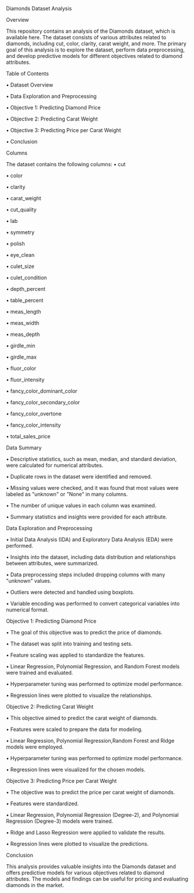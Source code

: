Diamonds Dataset Analysis

Overview

This repository contains an analysis of the Diamonds dataset, which is available here. The dataset consists of various attributes related to diamonds, including cut, color, clarity, carat weight, and more. The primary goal of this analysis is to explore the dataset, perform data preprocessing, and develop predictive models for different objectives related to diamond attributes.

Table of Contents

•	Dataset Overview

•	Data Exploration and Preprocessing

•	Objective 1: Predicting Diamond Price

•	Objective 2: Predicting Carat Weight

•	Objective 3: Predicting Price per Carat Weight

•	Conclusion


Columns

The dataset contains the following columns:
•	cut

•	color

•	clarity

•	carat_weight

•	cut_quality

•	lab

•	symmetry

•	polish

•	eye_clean

•	culet_size

•	culet_condition

•	depth_percent

•	table_percent

•	meas_length

•	meas_width

•	meas_depth

•	girdle_min

•	girdle_max

•	fluor_color

•	fluor_intensity

•	fancy_color_dominant_color

•	fancy_color_secondary_color

•	fancy_color_overtone

•	fancy_color_intensity

•	total_sales_price

Data Summary

•	Descriptive statistics, such as mean, median, and standard deviation, were calculated for numerical attributes.

•	Duplicate rows in the dataset were identified and removed.

•	Missing values were checked, and it was found that most values were labeled as "unknown" or "None" in many columns.

•	The number of unique values in each column was examined.

•	Summary statistics and insights were provided for each attribute.

Data Exploration and Preprocessing

•	Initial Data Analysis (IDA) and Exploratory Data Analysis (EDA) were performed.

•	Insights into the dataset, including data distribution and relationships between attributes, were summarized.

•	Data preprocessing steps included dropping columns with many "unknown" values.

•	Outliers were detected and handled using boxplots.

•	Variable encoding was performed to convert categorical variables into numerical format.

Objective 1: Predicting Diamond Price

•	The goal of this objective was to predict the price of diamonds.

•	The dataset was split into training and testing sets.

•	Feature scaling was applied to standardize the features.

•	Linear Regression, Polynomial Regression, and Random Forest models were trained and evaluated.

•	Hyperparameter tuning was performed to optimize model performance.

•	Regression lines were plotted to visualize the relationships.

Objective 2: Predicting Carat Weight

•	This objective aimed to predict the carat weight of diamonds.

•	Features were scaled to prepare the data for modeling.

•	Linear Regression, Polynomial Regression,Random Forest and Ridge models were employed.

•	Hyperparameter tuning was performed to optimize model performance.

•	Regression lines were visualized for the chosen models.

Objective 3: Predicting Price per Carat Weight

•	The objective was to predict the price per carat weight of diamonds.

•	Features were standardized.

•	Linear Regression, Polynomial Regression (Degree-2), and Polynomial Regression (Degree-3) models were trained.

•	Ridge and Lasso Regression were applied to validate the results.

•	Regression lines were plotted to visualize the predictions.

Conclusion

This analysis provides valuable insights into the Diamonds dataset and offers predictive models for various objectives related to diamond attributes. The models and findings can be useful for pricing and evaluating diamonds in the market.
